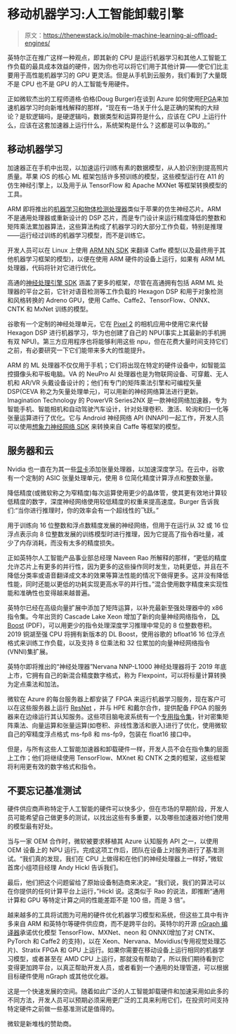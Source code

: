 # 移动机器学习:人工智能卸载引擎

> 原文：<https://thenewstack.io/mobile-machine-learning-ai-offload-engines/>

英特尔正在推广这样一种观点，即其新的 CPU 是运行机器学习和其他人工智能工作负载的最具成本效益的硬件，因为你也可以将它们用于其他计算——使它们比主要用于高性能机器学习的 GPU 更灵活。但是从手机到云服务，我们看到了大量既不是 CPU 也不是 GPU 的人工智能专用硬件。

正如微软杰出的工程师道格·伯格(Doug Burger)在谈到 Azure 如何使用[FPGA](https://thenewstack.io/developers-fpgas-cloud/)来加速机器学习时向新堆栈解释的那样，“现在有一场关于什么是正确的架构的大辩论？是软逻辑吗，是硬逻辑吗，数据类型和运算符是什么，应该在 CPU 上运行什么，应该在这套加速器上运行什么，系统架构是什么？这都是可以争取的。”

## 移动机器学习

加速器正在手机中出现，以加速运行训练有素的数据模型，从人脸识别到提高照片质量。苹果 iOS 的核心 ML 框架包括许多预训练的模型，这些模型运行在 A11 的仿生神经引擎上，以及用于从 TensorFlow 和 Apache MXNet 等框架转换模型的工具。

ARM 即将推出的[机器学习和物体检测处理器](https://thenewstack.io/arms-project-trillium-brings-dedicated-machine-learning-hardware-smart-devices/)类似于苹果的仿生神经芯片。ARM 不是通用处理器或重新设计的 DSP 芯片，而是专门设计来运行精度降低的整数和矩阵乘法累加器算法，这些算法构成了机器学习的大部分工作负载，特别是推理——运行经过训练的机器学习模型，而不是训练它。

开发人员可以在 Linux 上使用 [ARM NN SDK](https://developer.arm.com/products/processors/machine-learning/arm-nn) 来翻译 Caffe 模型(以及最终用于其他机器学习框架的模型)，以便在使用 ARM 硬件的设备上运行，如果有 ARM ML 处理器，代码将针对它进行优化。

高通的[神经处理引擎 SDK](https://developer.qualcomm.com/software/qualcomm-neural-processing-SDK) 涵盖了更多的框架，尽管在高通拥有包括 ARM ML 处理器的平台之前，它针对语音检测等工作负载的 Hexagon DSP 和用于对象检测和风格转换的 Adreno GPU，使用 Caffe、Caffe2、TensorFlow、ONNX、CNTK 和 MxNet 训练的模型。

谷歌有一个定制的神经处理单元，它在 [Pixel 2](https://www.blog.google/products/pixel/pixel-visual-core-image-processing-and-machine-learning-pixel-2/) 的相机应用中使用它来代替 Hexagon DSP 进行机器学习，华为也创建了自己的 NPU(事实上其最新的手机拥有双 NPU)。第三方应用程序也将能够利用这些 npu，但在花费大量时间支持它们之前，有必要研究一下它们能带来多大的性能提升。

ARM 的 ML 处理器不仅仅用于手机；它们将出现在特定的硬件设备中，如智能监控摄像头和平板电脑。VA 的 NeuPro AI 处理器也是为物联网设备、可穿戴、无人机和 AR/VR 头戴设备设计的；他们有专门的矩阵乘法引擎和可编程矢量 DSP(CEVA 称之为矢量处理单元)，可以用新的神经网络算法进行更新。Imagination Technology 的 PowerVR Series2NX 是一款神经网络加速器，专为智能手机、智能相机和自动驾驶汽车设计，针对处理卷积、激活、轮询和归一化等张量运算进行了优化。它与 Android 神经网络 API (NNAPI)一起工作，开发人员可以使用[想象力神经网络 SDK](https://www.imgtec.com/developers/neural-network-sdk/) 来转换来自 Caffe 等框架的模型。

## 服务器和云

Nvidia 也一直在为其一些[显卡](https://www.nvidia.com/en-us/data-center/volta-gpu-architecture/)添加张量处理器，以加速深度学习。在云中，谷歌有一个定制的 ASIC 张量处理单元，使用 8 位简化精度计算浮点和整数张量。

降低精度(或微软称之为窄精度)每次运算使用更少的晶体管，使其更有效地计算较低精度的数字，深度神经网络使用较低精度的权重来提高速度。Burger 告诉我们:“当你进行推理时，你的效率会有一个超线性的飞跃。”

用于训练向 16 位整数和浮点数精度发展的神经网络，但用于在运行从 32 或 16 位浮点表示向 8 位整数发展的训练模型时进行推理，因为它提高了指令吞吐量，减少了内存消耗，而没有太多的精度损失。

正如英特尔人工智能产品事业部总经理 Naveen Rao 所解释的那样，“更低的精度允许芯片上有更多的并行性，因为更多的这些操作同时发生，功耗更低，并且在不降低分类率或语音翻译成文本的效果等算法性能的情况下做得更多。这并没有降低性能，同时还能以更低的功耗实现更高水平的并行性。”混合使用数字精度来实现性能和准确性也变得越来越普遍。

英特尔已经在高级向量扩展中添加了矩阵运算，以补充最新至强处理器中的 x86 指令集。今年出货的 Cascade Lake Xeon 增加了新的向量神经网络指令， [DL Boost](https://simplecore.intel.com/nervana/wp-content/uploads/sites/53/2018/05/IntelAIDC18_Formenko_Theatre_052418_final.pdf) (PDF)，可以用更少的指令处理深度学习推理中常见的 8 位整数卷积。2019 铜湖至强 CPU 将拥有新版本的 DL Boost，使用谷歌的 bfloat16 16 位浮点格式来训练工作负载，以及支持 8 位乘法和 32 位累加的向量神经网络指令(VNNI)集扩展。

英特尔即将推出的“神经处理器”Nervana NNP-L1000 神经处理器将于 2019 年底上市，它拥有自己的新混合精度数字格式，称为 Flexpoint，可以将标量计算转换为定点乘法和加法。

微软在 Azure 的每台服务器上都安装了 FPGA 来运行机器学习服务，现在客户可以在这些服务器上运行 [ResNet](https://github.com/azure/aml-real-time-ai) ，并与 HPE 和戴尔合作，提供配备 FPGA 的服务器来在边缘运行其认知服务。这些项目脑电波系统有一个[专用指令集](https://www.slideshare.net/albertspijkers/brain-wave-hotchips2017)，针对密集矩阵乘法、向量运算和张量运算(如卷积、非线性激活和嵌入)进行了优化，使用微软自己的窄精度浮点格式 ms-fp8 和 ms-fp9，包装在 float16 接口中。

但是，与所有这些人工智能加速器和卸载硬件一样，开发人员不会在指令集的层面上工作；他们将继续使用 TensorFlow、MXnet 和 CNTK 之类的框架，这些框架将利用更有效的数字格式和指令。

## 不要忘记基准测试

硬件供应商声称特定于人工智能的硬件可以快多少，但在市场的早期阶段，开发人员可能希望自己做更多的测试，以找出这些有多重要，以及哪些加速器对他们使用的模型最有好处。

当与一家 OEM 合作时，微软被要求移植其 Azure 认知服务 API 之一，以使用 OEM 设备上的 NPU 运行。完成这项工作后，团队在设备上对服务进行了基准测试。“我们真的发现，我们在 CPU 上做得和在他们的神经处理器上一样好，”微软首席小组项目经理 Andy Hickl 告诉我们。

最后，他们把这个问题留给了原始设备制造商来决定。“我们说，我们的算法可以在你提供的任何计算平台上运行，”Hickl 说。这类似于 Rao 的说法，即推断“通用计算和 GPU 等特定计算之间的性能差距不是 100 倍，而是 3 倍”。

越来越多的工具将试图为可用的硬件优化机器学习模型和系统，但这些工具中有许多来自 ARM 和英特尔等硬件供应商，而不是跨平台的。英特尔的开源 [nGraph 编译器](https://ai.intel.com/ngraph-a-new-open-source-compiler-for-deep-learning-systems/)承诺优化模型 TensorFlow、MXNet、neon 和 ONNX(增加了对 CNTK、PyTorch 和 Caffe2 的支持)，以在 Xeon、Nervana、Movidius(专用视觉处理芯片)、Stratix FPGA 和 GPU 上运行。如果你需要在移动设备上运行相同的机器学习模型，或者甚至在 AMD CPU 上运行，那就没有帮助了，所以我们期待看到它变得更加跨平台，以真正帮助开发人员，或者看到一个通用的处理管道，可以根据目标硬件使用 nGraph 或其他优化器。

这是一个快速发展的空间。随着如此广泛的人工智能卸载硬件和加速采用如此多的不同方法，开发人员可以预期必须采用更广泛的工具来利用它们，在投资时间支持特定硬件之前做一些基准测试是值得的。

微软是新堆栈的赞助商。

<svg xmlns:xlink="http://www.w3.org/1999/xlink" viewBox="0 0 68 31" version="1.1"><title>Group</title> <desc>Created with Sketch.</desc></svg>